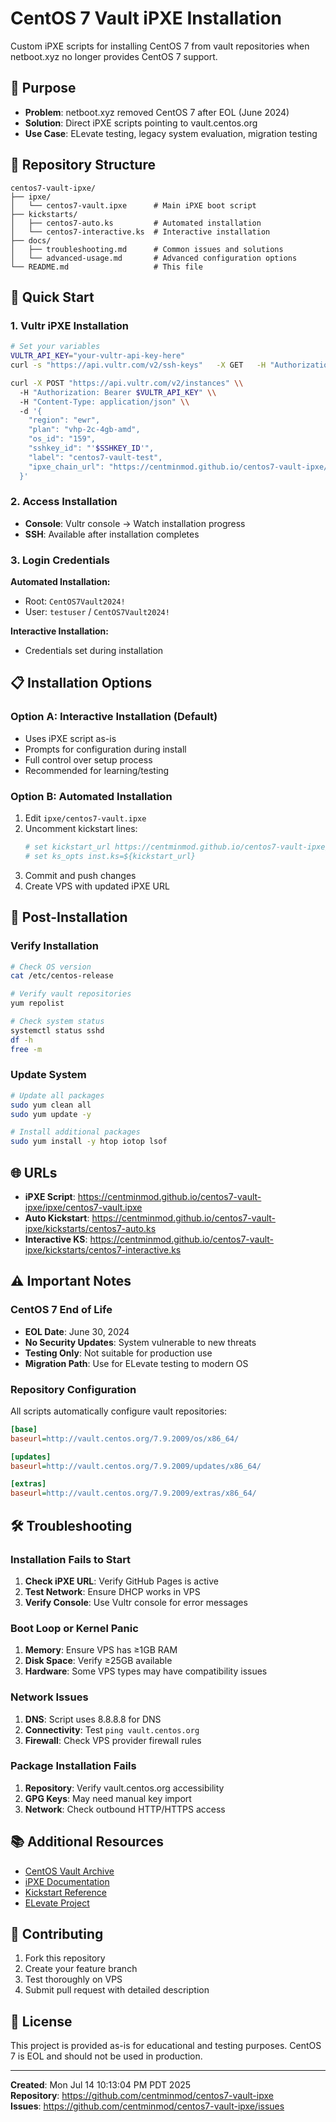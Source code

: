# CentOS 7 Vault iPXE Installation

Custom iPXE scripts for installing CentOS 7 from vault repositories when netboot.xyz no longer provides CentOS 7 support.

## 🎯 Purpose

- **Problem**: netboot.xyz removed CentOS 7 after EOL (June 2024)
- **Solution**: Direct iPXE scripts pointing to vault.centos.org
- **Use Case**: ELevate testing, legacy system evaluation, migration testing

## 📁 Repository Structure

```
centos7-vault-ipxe/
├── ipxe/
│   └── centos7-vault.ipxe      # Main iPXE boot script
├── kickstarts/
│   ├── centos7-auto.ks         # Automated installation
│   └── centos7-interactive.ks  # Interactive installation
├── docs/
│   ├── troubleshooting.md      # Common issues and solutions
│   └── advanced-usage.md       # Advanced configuration options
└── README.md                   # This file
```

## 🚀 Quick Start

### 1. Vultr iPXE Installation

```bash
# Set your variables
VULTR_API_KEY="your-vultr-api-key-here"
curl -s "https://api.vultr.com/v2/ssh-keys"   -X GET   -H "Authorization: Bearer " | jq -r
```

```bash
curl -X POST "https://api.vultr.com/v2/instances" \\
  -H "Authorization: Bearer $VULTR_API_KEY" \\
  -H "Content-Type: application/json" \\
  -d '{
    "region": "ewr",
    "plan": "vhp-2c-4gb-amd",
    "os_id": "159",
    "sshkey_id": "'$SSHKEY_ID'",
    "label": "centos7-vault-test",
    "ipxe_chain_url": "https://centminmod.github.io/centos7-vault-ipxe/ipxe/centos7-vault.ipxe"
  }'
```

### 2. Access Installation

- **Console**: Vultr console → Watch installation progress
- **SSH**: Available after installation completes

### 3. Login Credentials

**Automated Installation:**
- Root: `CentOS7Vault2024!`
- User: `testuser` / `CentOS7Vault2024!`

**Interactive Installation:**
- Credentials set during installation

## 📋 Installation Options

### Option A: Interactive Installation (Default)

- Uses iPXE script as-is
- Prompts for configuration during install
- Full control over setup process
- Recommended for learning/testing

### Option B: Automated Installation

1. Edit `ipxe/centos7-vault.ipxe`
2. Uncomment kickstart lines:
   ```bash
   # set kickstart_url https://centminmod.github.io/centos7-vault-ipxe/kickstarts/centos7-auto.ks
   # set ks_opts inst.ks=${kickstart_url}
   ```
3. Commit and push changes
4. Create VPS with updated iPXE URL

## 🔧 Post-Installation

### Verify Installation

```bash
# Check OS version
cat /etc/centos-release

# Verify vault repositories
yum repolist

# Check system status
systemctl status sshd
df -h
free -m
```

### Update System

```bash
# Update all packages
sudo yum clean all
sudo yum update -y

# Install additional packages
sudo yum install -y htop iotop lsof
```

## 🌐 URLs

- **iPXE Script**: https://centminmod.github.io/centos7-vault-ipxe/ipxe/centos7-vault.ipxe
- **Auto Kickstart**: https://centminmod.github.io/centos7-vault-ipxe/kickstarts/centos7-auto.ks
- **Interactive KS**: https://centminmod.github.io/centos7-vault-ipxe/kickstarts/centos7-interactive.ks

## ⚠️ Important Notes

### CentOS 7 End of Life

- **EOL Date**: June 30, 2024
- **No Security Updates**: System vulnerable to new threats
- **Testing Only**: Not suitable for production use
- **Migration Path**: Use for ELevate testing to modern OS

### Repository Configuration

All scripts automatically configure vault repositories:

```ini
[base]
baseurl=http://vault.centos.org/7.9.2009/os/x86_64/

[updates] 
baseurl=http://vault.centos.org/7.9.2009/updates/x86_64/

[extras]
baseurl=http://vault.centos.org/7.9.2009/extras/x86_64/
```

## 🛠️ Troubleshooting

### Installation Fails to Start

1. **Check iPXE URL**: Verify GitHub Pages is active
2. **Test Network**: Ensure DHCP works in VPS
3. **Verify Console**: Use Vultr console for error messages

### Boot Loop or Kernel Panic

1. **Memory**: Ensure VPS has ≥1GB RAM
2. **Disk Space**: Verify ≥25GB available
3. **Hardware**: Some VPS types may have compatibility issues

### Network Issues

1. **DNS**: Script uses 8.8.8.8 for DNS
2. **Connectivity**: Test `ping vault.centos.org`
3. **Firewall**: Check VPS provider firewall rules

### Package Installation Fails

1. **Repository**: Verify vault.centos.org accessibility
2. **GPG Keys**: May need manual key import
3. **Network**: Check outbound HTTP/HTTPS access

## 📚 Additional Resources

- [CentOS Vault Archive](http://vault.centos.org/)
- [iPXE Documentation](https://ipxe.org/)
- [Kickstart Reference](https://access.redhat.com/documentation/en-us/red_hat_enterprise_linux/7/html/installation_guide/sect-kickstart-syntax)
- [ELevate Project](https://github.com/AlmaLinux/leapp-repository)

## 🤝 Contributing

1. Fork this repository
2. Create your feature branch
3. Test thoroughly on VPS
4. Submit pull request with detailed description

## 📄 License

This project is provided as-is for educational and testing purposes. CentOS 7 is EOL and should not be used in production.

---

**Created**: Mon Jul 14 10:13:04 PM PDT 2025  
**Repository**: https://github.com/centminmod/centos7-vault-ipxe  
**Issues**: https://github.com/centminmod/centos7-vault-ipxe/issues
